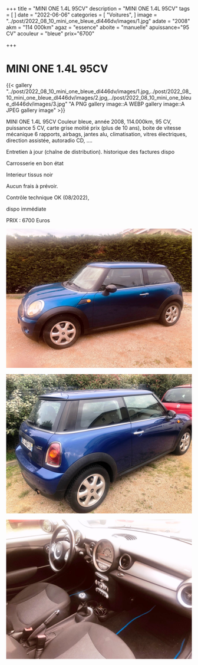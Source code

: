 +++
title = "MINI ONE 1.4L 95CV"
description = "MINI ONE 1.4L 95CV"
tags = [
]
date = "2022-06-06"
categories = [
    "Voitures",
]
image = "../post/2022_08_10_mini_one_bleue_dl446dv/images/1.jpg"
adate = "2008"
akm = "114 000km"
agaz = "essence"
aboite = "manuelle"
apuissance="95 CV"
acouleur = "bleue"
prix="6700"

+++

# MINI ONE 1.4L 95CV

{{< gallery "../post/2022_08_10_mini_one_bleue_dl446dv/images/1.jpg,../post/2022_08_10_mini_one_bleue_dl446dv/images/2.jpg,../post/2022_08_10_mini_one_bleue_dl446dv/images/3.jpg" "A PNG gallery image::A WEBP gallery image::A JPEG gallery image" >}}


MINI ONE 1.4L 95CV Couleur bleue, année 2008, 114.000km, 95 CV, puissance 5 CV,
carte grise moitié prix (plus de 10 ans), boite de vitesse mécanique 6 rapports, airbags, jantes alu,
climatisation, vitres électriques, direction assistée, autoradio CD, ….

Entretien à jour (chaîne de distribution). historique des factures dispo

Carrosserie en bon état

Interieur tissus noir

Aucun frais à prévoir.

Contrôle technique OK (08/2022),

dispo immédiate

PRIX : 6700 Euros


<!-- more -->


![](images/1.jpg)

![](images/2.jpg)

![](images/3.jpg)

